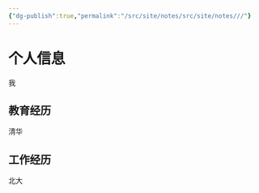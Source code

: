 ```yaml
---
{"dg-publish":true,"permalink":"/src/site/notes/src/site/notes///"}
---
```






# 个人信息
我
## 教育经历
清华
## 工作经历
北大
